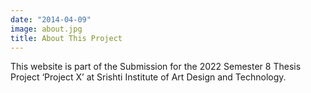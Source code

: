 ```yaml
---
date: "2014-04-09"
image: about.jpg
title: About This Project
---
```


This website is part of the Submission for the 2022 Semester 8 Thesis Project ‘Project X’ at Srishti Institute of Art Design and Technology.